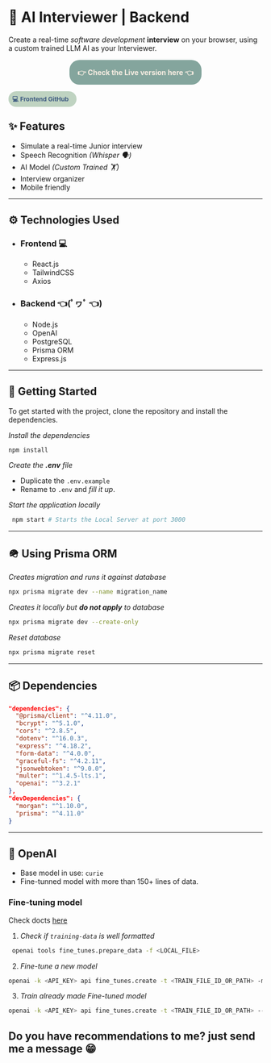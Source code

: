 # 🧠 AI Interviewer | Backend

Create a real-time _software development_ **interview** on your browser, using a custom trained LLM AI as your Interviewer.

<p align="center" style="padding:1rem;">
  <a 
  style="background-color: #84a59d; border-radius:20px; padding:1rem; color:#f7ede2; font-weight:bold; text-decoration:none;"
  href="https://ai-interviewer-gh3q.onrender.com">👉 Check the Live version here 👈</a>
</p>

<a
style="background-color:#bfd3c1; border-radius:20px; padding:0.5rem; color:#3d5a80; font-size:0.75rem; padding-right:1rem; font-weight:bold; text-decoration:none;"
href="https://github.com/lucianosimoni/ai-interviewer-client"
target="_blank">
💻 Frontend GitHub
</a>

## ✨ Features

- Simulate a real-time Junior interview
- Speech Recognition _(Whisper 🗣️)_
- AI Model _(Custom Trained 🏋️)_
- Interview organizer
- Mobile friendly

---

## ⚙️ Technologies Used

- ### Frontend 💻

  - React.js
  - TailwindCSS
  - Axios

- ### Backend 👈(ﾟヮﾟ 👈)

  - Node.js
  - OpenAI
  - PostgreSQL
  - Prisma ORM
  - Express.js

---

## 🚂 Getting Started

To get started with the project, clone the repository and install the dependencies.

_Install the dependencies_

```bash
npm install
```

_Create the **.env** file_

- Duplicate the `.env.example`
- Rename to `.env` and _fill it up_.

_Start the application locally_

```bash
 npm start # Starts the Local Server at port 3000
```

---

## 🪖 Using Prisma ORM

_Creates migration and runs it against database_

```bash
npx prisma migrate dev --name migration_name
```

_Creates it locally but **do not apply** to database_

```bash
npx prisma migrate dev --create-only
```

_Reset database_

```bash
npx prisma migrate reset
```

---

## 📦 Dependencies

```json
"dependencies": {
  "@prisma/client": "^4.11.0",
  "bcrypt": "^5.1.0",
  "cors": "^2.8.5",
  "dotenv": "^16.0.3",
  "express": "^4.18.2",
  "form-data": "^4.0.0",
  "graceful-fs": "^4.2.11",
  "jsonwebtoken": "^9.0.0",
  "multer": "^1.4.5-lts.1",
  "openai": "^3.2.1"
},
"devDependencies": {
  "morgan": "^1.10.0",
  "prisma": "^4.11.0"
}
```

---

## 🧠 OpenAI

- Base model in use: `curie`
- Fine-tunned model with more than 150+ lines of data.

### Fine-tuning model

Check docts [here](https://platform.openai.com/docs/guides/fine-tuning/create-a-fine-tuned-model)

1. _Check if `training-data` is well formatted_

```bash
 openai tools fine_tunes.prepare_data -f <LOCAL_FILE>
```

2. _Fine-tune a new model_

```bash
openai -k <API_KEY> api fine_tunes.create -t <TRAIN_FILE_ID_OR_PATH> -m <BASE_MODEL> --suffix "custom model name"
```

3. _Train already made Fine-tuned model_

```bash
openai -k <API_KEY> api fine_tunes.create -t <TRAIN_FILE_ID_OR_PATH> --model <MODEL_ID>
```

## Do you have recommendations to me? just send me a message 😁

